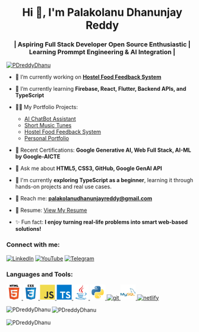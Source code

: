 <h1 align="center">Hi 👋, I'm Palakolanu Dhanunjay Reddy</h1>
<h3 align="center">| Aspiring Full Stack Developer
Open Source Enthusiastic | Learning Prommpt Engineering & AI Integration  | </h3>

<p align="left"> <a href="https://github.com/ryo-ma/github-profile-trophy"><img src="https://github-profile-trophy.vercel.app/?username=PDreddyDhanu" alt="PDreddyDhanu" /></a> </p>

- 🔭 I’m currently working on **[Hostel Food Feedback System](https://pdreddydhanu.github.io/hostel-food-feedback/)**

- 🚀 I’m currently learning **Firebase, React, Flutter, Backend APIs, and TypeScript**

- 👨‍💻 My Portfolio Projects: 
  - [AI ChatBot Assistant](https://pdreddy-dhanu-chat-bot.netlify.app)
  - [Short Music Tunes](https://pdr-tunes.netlify.app)
  - [Hostel Food Feedback System](https://pdreddydhanu.github.io/hostel-food-feedback/)
  - [Personal Portfolio](https://dhanunportfolio.netlify.app/)

- 📅 Recent Certifications: **Google Generative AI, Web Full Stack, AI-ML by Google-AICTE**

- 🤔 Ask me about **HTML5, CSS3, GitHub, Google GenAI API**

- 🧠 I'm currently **exploring TypeScript as a beginner**, learning it through hands-on projects and real use cases.

- 📧 Reach me: **palakolanudhanunjayreddy@gmail.com**

- 📄 Resume: [View My Resume](https://drive.google.com/file/d/1Zp-P_BI3cBnT_fVb1zIkocULXjHVPu-e/view?usp=drive_link)

- ✨ Fun fact: **I enjoy turning real-life problems into smart web-based solutions!**

<h3 align="left">Connect with me:</h3>
<p align="left">
<a href="https://linkedin.com/in/dhanunjay-reddy-palakolanu-878b70259" target="blank"><img align="center" src="https://raw.githubusercontent.com/rahuldkjain/github-profile-readme-generator/master/src/images/icons/Social/linked-in-alt.svg" alt="LinkedIn" height="30" width="40" /></a>
<a href="https://www.youtube.com/@pdreddy" target="blank"><img align="center" src="https://raw.githubusercontent.com/rahuldkjain/github-profile-readme-generator/master/src/images/icons/Social/youtube.svg" alt="YouTube" height="30" width="40" /></a>
<a href="https://t.me/PDReddy_Dhanu04_08" target="blank"><img align="center" src="https://cdn.jsdelivr.net/gh/simple-icons/simple-icons/icons/telegram.svg" alt="Telegram" height="30" width="40" /></a>
</p>

<h3 align="left">Languages and Tools:</h3>
<p align="left"> 
  <a href="https://www.w3.org/html/" target="_blank"> <img src="https://raw.githubusercontent.com/devicons/devicon/master/icons/html5/html5-original-wordmark.svg" alt="html5" width="40" height="40"/> </a>
  <a href="https://www.w3schools.com/css/" target="_blank"> <img src="https://raw.githubusercontent.com/devicons/devicon/master/icons/css3/css3-original-wordmark.svg" alt="css3" width="40" height="40"/> </a>
  <a href="https://developer.mozilla.org/en-US/docs/Web/JavaScript" target="_blank"> <img src="https://raw.githubusercontent.com/devicons/devicon/master/icons/javascript/javascript-original.svg" alt="javascript" width="40" height="40"/> </a>
  <a href="https://www.typescriptlang.org/" target="_blank"> <img src="https://raw.githubusercontent.com/devicons/devicon/master/icons/typescript/typescript-original.svg" alt="typescript" width="40" height="40"/> </a>
  <a href="https://www.java.com" target="_blank"> <img src="https://raw.githubusercontent.com/devicons/devicon/master/icons/java/java-original.svg" alt="java" width="40" height="40"/> </a>
  <a href="https://www.python.org" target="_blank"> <img src="https://raw.githubusercontent.com/devicons/devicon/master/icons/python/python-original.svg" alt="python" width="40" height="40"/> </a>
  <a href="https://git-scm.com/" target="_blank"> <img src="https://www.vectorlogo.zone/logos/git-scm/git-scm-icon.svg" alt="git" width="40" height="40"/> </a>
  <a href="https://www.mysql.com/" target="_blank"> <img src="https://raw.githubusercontent.com/devicons/devicon/master/icons/mysql/mysql-original-wordmark.svg" alt="mysql" width="40" height="40"/> </a>
  <a href="https://www.netlify.com/" target="_blank"> <img src="https://www.vectorlogo.zone/logos/netlify/netlify-icon.svg" alt="netlify" width="40" height="40"/> </a>
</p>

<p><img align="left" src="https://github-readme-stats.vercel.app/api/top-langs?username=PDreddyDhanu&show_icons=true&locale=en&layout=compact" alt="PDreddyDhanu" /></p>

<p>&nbsp;<img align="center" src="https://github-readme-stats.vercel.app/api?username=PDreddyDhanu&show_icons=true&locale=en" alt="PDreddyDhanu" /></p>

<p><img align="center" src="https://github-readme-streak-stats.herokuapp.com/?user=PDreddyDhanu&" alt="PDreddyDhanu" /></p>

